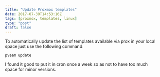 ```yaml
---
title: "Update Proxmox templates"
date: 2017-07-30T14:53:16Z
tags: [proxmox, templates, linux]
type: "post"
draft: false
---
```


To automatically update the list of templates available via prox in your local space just use the following command:

    pveam update

I found it good to put it in cron once a week so as not to have too much space for minor versions.
